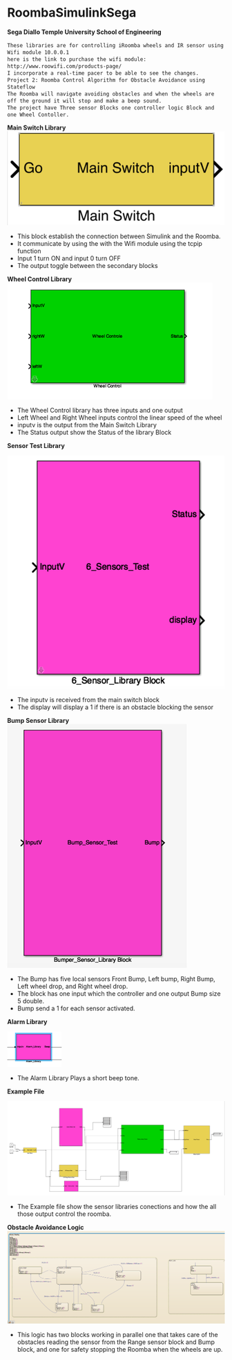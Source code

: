 # RoombaSimulinkSega
**Sega Diallo Temple University School of Engineering**
```
These libraries are for controlling iRoomba wheels and IR sensor using Wifi module 10.0.0.1
here is the link to purchase the wifi module: http://www.roowifi.com/products-page/
I incorporate a real-time pacer to be able to see the changes.
Project 2: Roomba Control Algorithm for Obstacle Avoidance using Stateflow 
The Roomba will navigate avoiding obstacles and when the wheels are off the ground it will stop and make a beep sound.
The project have Three sensor Blocks one controller logic Block and one Wheel Contoller.
```
**Main Switch Library**
![Main Switch Block](https://github.com/tuf27959/RoombaSimulinkSega/blob/master/Main%20Switch%20Library.png)
- This block establish the connection between Simulink and the Roomba.
- It communicate by using the with the Wifi module using the tcpip function 
- Input 1 turn ON and input 0 turn OFF
- The output toggle between the secondary blocks

**Wheel Control Library**
![Wheel Control library](https://github.com/tuf27959/RoombaSimulinkSega/blob/master/Wheel%20Control%20Library.png)
- The Wheel Control library has three inputs and one output
- Left Wheel and Right Wheel inputs control the linear speed of the wheel
- inputv is the output from the Main Switch Library
- The Status output show the Status of the library Block

**Sensor Test Library**

![Sensor Test Library](https://github.com/tuf27959/RoombaSimulinkSega/blob/master/Sensor%20Test%20Library.png)
- The inputv is received from the main switch block
- The display will display a 1 if there is an obstacle blocking the sensor

**Bump Sensor Library**
![Bump Sensor Library](https://github.com/tuf27959/RoombaSimulinkSega/blob/master/Project2/Figures/Bump_Sensor_Library.png)
- The Bump has five local sensors Front Bump, Left bump, Right Bump, Left wheel drop, and Right wheel drop.
- The block has one input which the controller and one output Bump size 5 double.
- Bump send a 1 for each sensor activated.

**Alarm Library**

![Alarm Library](https://github.com/tuf27959/RoombaSimulinkSega/blob/master/Project2/Figures/Alarm%20Library.png)
- The Alarm Library Plays a short beep tone.

**Example File**

![Example File](https://github.com/tuf27959/RoombaSimulinkSega/blob/master/Project2/Figures/Project2.png) 
- The Example file show the sensor libraries conections and how the all those output control the roomba.

**Obstacle Avoidance Logic**
![State Flow Logic](https://github.com/tuf27959/RoombaSimulinkSega/blob/master/Project2/Figures/StateFlow_Logic.png)
- This logic has two blocks working in parallel one that takes care of the obstacles reading the sensor from the Range sensor block and Bump block, and one for safety stopping the Roomba when the wheels are up.
